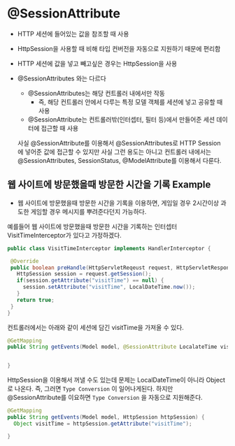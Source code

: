 # @SessionAttribute 

- HTTP 세션에 들어있는 값을 참조할 때 사용
- HttpSession을 사용할 때 비해 타입 컨버전을 자동으로 지원하기 때문에 편리함
- HTTP 세션에 값을 넣고 빼고싶은 경우는 HttpSession을 사용
- @SessionAttributes 와는 다르다
  - @SessionAttributes는 해당 컨트롤러 내에서만 작동
    - 즉, 해당 컨트롤러 안에서 다루는 특정 모델 객체를 세션에 넣고 공유할 때 사용
  - @SessionAttribute는 컨트롤러밖(인터셉터, 필터 등)에서 만들어준 세션 데이터에 접근할 때 사용
  
  사실 @SessionAttribute를 이용해서 @SessionAttributes로 HTTP Session 에 넣어준 값에 접근할 수 있지만 사실 그런 용도는 아니고 
  컨트롤러 내에서는 @SessionAttributes, SessionStatus, @ModelAttribute를 이용해서 다룬다.
  
 ## 웹 사이트에 방문했을때 방문한 시간을 기록 Example
 
 - 웹 사이트에 방문했을때 방문한 시간을 기록을 이용하면, 게임일 경우 2시간이상 과도한 게임할 경우 메시지를 뿌려준다던지 가능하다.
 
 예를들어 웹 사이트에 방문했을때 방문한 시간을 기록하는 인터셉터 VisitTimeInterceptor가 있다고 가정하겠다.
 
 ```java
 public class VisitTimeInterceptor implements HandlerInterceptor {
 
  @Override
  public boolean preHandle(HttpServletReqeust request, HttpServletResponse response) {
    HttpSession session = request.getSession();
    if(session.getAttribute("visitTime") == null) {
      session.setAttribute("visitTime", LocalDateTime.now());
    }
    return true;
  }
}
```

컨트롤러에서는 아래와 같이 세션에 담긴 visitTime을 가져올 수 있다.

```java
@GetMapping
public String getEvents(Model model, @SessionAttribute LocalateTime visitTime) {


}
```

HttpSession을 이용해서 꺼낼 수도 있는데 문제는 LocalDateTime이 아니라 Object로 나온다. 즉, 그러면 `Type Conversion` 이 일어나게된다. 하지만
@SessionAttribute를 이요하면 `Type Conversion` 을 자동으로 지원해준다.

```java
@GetMapping
public String getEvents(Model model, HttpSession httpSession) {
  Object visitTime = httpSession.getAttribute("visitTime");

}
```
